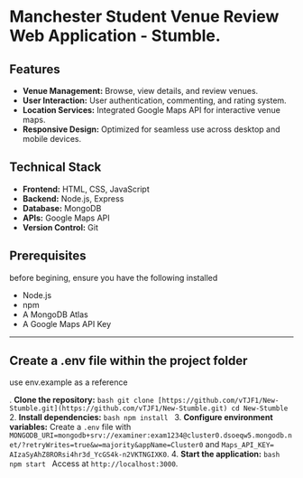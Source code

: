 # Manchester Student Venue Review Web Application - Stumble.

## Features

* **Venue Management:** Browse, view details, and review venues.
* **User Interaction:** User authentication, commenting, and rating system.
* **Location Services:** Integrated Google Maps API for interactive venue maps.
* **Responsive Design:** Optimized for seamless use across desktop and mobile devices.

## Technical Stack

* **Frontend:** HTML, CSS, JavaScript
* **Backend:** Node.js, Express
* **Database:** MongoDB
* **APIs:** Google Maps API
* **Version Control:** Git


## Prerequisites

before begining, ensure you have the following installed 

- Node.js
- npm
- A MongoDB Atlas
- A Google Maps API Key



--------------------


## Create a .env file within the project folder 

use env.example as a reference 

.  **Clone the repository:**
    ```bash
    git clone [https://github.com/vTJF1/New-Stumble.git](https://github.com/vTJF1/New-Stumble.git)
    cd New-Stumble
    ```
2.  **Install dependencies:**
    ```bash
    npm install
    ```
3.  **Configure environment variables:**
    Create a `.env` file with `MONGODB_URI=mongodb+srv://examiner:exam1234@cluster0.dsoeqw5.mongodb.net/?retryWrites=true&w=majority&appName=Cluster0` and `Maps_API_KEY= AIzaSyAhZ8RORsi4hr3d_YcGS4k-n2VKTNGIXK0`.
4.  **Start the application:**
    ```bash
    npm start
    ```
    Access at `http://localhost:3000`.


